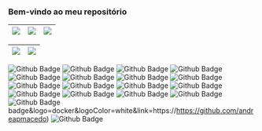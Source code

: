 ### Bem-vindo ao meu repositório 


| ![](http://github-profile-summary-cards.vercel.app/api/cards/stats?username=andreapmacedo&theme=nord_dark) | ![](http://github-profile-summary-cards.vercel.app/api/cards/repos-per-language?username=andreapmacedo&hide=Html&theme=nord_dark) | ![](http://github-profile-summary-cards.vercel.app/api/cards/most-commit-language?username=andreapmacedo&theme=nord_dark) |
| :-: | :-: | :-: |

| ![](http://github-profile-summary-cards.vercel.app/api/cards/profile-details?username=andreapmacedo&theme=nord_dark) | ![](https://github-readme-streak-stats.herokuapp.com/?user=andreapmacedo&hide_border=true&date_format=M%20j%5B%2C%20Y%5D&background=2D3742&stroke=2D3742&ring=6bbbca&fire=6bbbca&currStreakNum=fff&sideNums=6bbbca&currStreakLabel=6bbbca&sideLabels=fff&dates=fff) |
| :-: | :-: |


<!-- 
<div align="center">
  <a href="https://github.com/andreapmacedo">
  <img height="180em" src="https://github-readme-stats.vercel.app/api?username=andreapmacedo&show_icons=true&theme=dracula&include_all_commits=true&count_private=true"/>
  <img height="180em" src="https://github-readme-stats.vercel.app/api/top-langs/?username=andreapmacedo&layout=compact&langs_count=7&theme=dracula"/>
</div> -->
  
<!-- <div style="display: inline_block"><br> -->
<!--   <img align="center" alt="Rafa-Js" height="30" width="40" src="https://raw.githubusercontent.com/devicons/devicon/master/icons/javascript/javascript-plain.svg"> -->
<!--   <img align="center" alt="Rafa-Ts" height="30" width="40" src="https://raw.githubusercontent.com/devicons/devicon/master/icons/typescript/typescript-plain.svg"> -->
<!--   <img align="center" alt="Rafa-React" height="30" width="40" src="https://raw.githubusercontent.com/devicons/devicon/master/icons/react/react-original.svg"> -->
<!--   <img align="center" alt="Rafa-HTML" height="30" width="40" src="https://raw.githubusercontent.com/devicons/devicon/master/icons/html5/html5-original.svg">
  <img align="center" alt="Rafa-CSS" height="30" width="40" src="https://raw.githubusercontent.com/devicons/devicon/master/icons/css3/css3-original.svg">
  <img align="center" alt="Rafa-Python" height="30" width="40" src="https://raw.githubusercontent.com/devicons/devicon/master/icons/python/python-original.svg"> -->
<!--   <img align="center" alt="Rafa-Csharp" height="30" width="40" src="https://raw.githubusercontent.com/devicons/devicon/master/icons/csharp/csharp-original.svg"> -->
<!--   <img align="right" alt="Rafa-pic" height="150" style="border-radius:50px;" src="https://media.discordapp.net/attachments/639956127056134178/890373478988013628/Publicacoes_Instagram_1_1.png?width=676&height=676"> -->
<!-- </div> -->
  
![Github Badge](https://img.shields.io/badge/HTML5-E34F26?style=for-the-badge&logo=html5&logoColor=white&link=https://https://github.com/andreapmacedo)
![Github Badge](https://img.shields.io/badge/CSS3-1572B6?style=for-the-badge&logo=css3&logoColor=white&link=https://https://github.com/andreapmacedo)
![Github Badge](https://img.shields.io/badge/JavaScript-323330?style=for-the-badge&logo=javascript&logoColor=F7DF1E&link=https://https://github.com/andreapmacedo)
  ![Github Badge](https://img.shields.io/badge/Node.js-43853D?style=for-the-badge&logo=node.js&logoColor=white&link=https://https://github.com/andreapmacedo)
  ![Github Badge](https://img.shields.io/badge/TypeScript-007ACC?style=for-the-badge&logo=typescript&logoColor=white&link=https://https://github.com/andreapmacedo)
  ![Github Badge](https://img.shields.io/badge/C-00599C?style=for-the-badge&logo=c&logoColor=white&link=https://https://github.com/andreapmacedo)
  ![Github Badge](https://img.shields.io/badge/C%2B%2B-00599C?style=for-the-badge&logo=c%2B%2B&logoColor=white&link=https://https://github.com/andreapmacedo)
  ![Github Badge](https://img.shields.io/badge/Python-3776AB?style=for-the-badge&logo=python&logoColor=white&link=https://https://github.com/andreapmacedo)
  ![Github Badge](https://img.shields.io/badge/Java-ED8B00?style=for-the-badge&logo=java&logoColor=white&link=https://https://github.com/andreapmacedo)
  ![Github Badge](https://img.shields.io/badge/Express.js-404D59?style=for-the-badge&link=https://https://github.com/andreapmacedo)
  ![Github Badge](https://img.shields.io/badge/React-20232A?style=for-the-badge&logo=react&logoColor=61DAFB&link=https://https://github.com/andreapmacedo)
  ![Github Badge](https://img.shields.io/badge/MySQL-00000F?style=for-the-badge&logo=mysql&logoColor=white&link=https://https://github.com/andreapmacedo)
  ![Github Badge](https://img.shields.io/badge/Redux-593D88?style=for-the-badge&logo=redux&logoColor=white&link=https://https://github.com/andreapmacedo)
  ![Github Badge](https://img.shields.io/badge/MongoDB-4EA94B?style=for-the-badge&logo=mongodb&logoColor=white&link=https://https://github.com/andreapmacedo)
  ![Github Badge](https://img.shields.io/badge/SQLite-07405E?style=for-the-badge&logo=sqlite&logoColor=white&link=https://https://github.com/andreapmacedo)
  ![Github Badge](https://img.shields.io/badge/Docker-2496ED?style=for-the-badge&logo=docker&logoColor=white&link=https://https://github.com/andreapmacedo)
  ![Github Badge](https://img.shields.io/badge/Git-E34F26?style=for-the-badge&logo=git&logoColor=white&link=https://https://github.com/andreapmacedo)
  badge&logo=docker&logoColor=white&link=https://https://github.com/andreapmacedo)
  ![Github Badge](https://img.shields.io/badge/Git-E34F26?style=for-the-badge&logo=git&logoColor=white)
<!--   ![Github Badge](  &link=https://https://github.com/andreapmacedo) -->
<!--   ![Github Badge](  &link=https://https://github.com/andreapmacedo) -->
